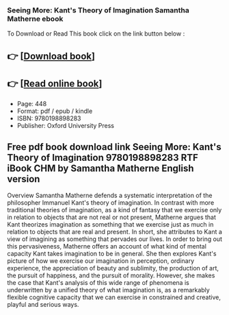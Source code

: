 ### Seeing More: Kant's Theory of Imagination Samantha Matherne ebook

To Download or Read This book click on the link button below :

## 👉  [**[Download book](http://filesbooks.info/download.php?group=book&from=github.com&id=714856&lnk=1061 "Download book")**]

## 👉  [**[Read online book](http://filesbooks.info/download.php?group=book&from=github.com&id=714856&lnk=1061 "Read online book")**]


* Page: 448
* Format: pdf / epub / kindle
* ISBN: 9780198898283
* Publisher: Oxford University Press



## Free pdf book download link Seeing More: Kant's Theory of Imagination 9780198898283 RTF iBook CHM by Samantha Matherne English version


Overview
Samantha Matherne defends a systematic interpretation of the philosopher Immanuel Kant&#039;s theory of imagination. In contrast with more traditional theories of imagination, as a kind of fantasy that we exercise only in relation to objects that are not real or not present, Matherne argues that Kant theorizes imagination as something that we exercise just as much in relation to objects that are real and present. In short, she attributes to Kant a view of imagining as something that pervades our lives. In order to bring out this pervasiveness, Matherne offers an account of what kind of mental capacity Kant takes imagination to be in general. She then explores Kant&#039;s picture of how we exercise our imagination in perception, ordinary experience, the appreciation of beauty and sublimity, the production of art, the pursuit of happiness, and the pursuit of morality. However, she makes the case that Kant&#039;s analysis of this wide range of phenomena is underwritten by a unified theory of what imagination is, as a remarkably flexible cognitive capacity that we can exercise in constrained and creative, playful and serious ways.



